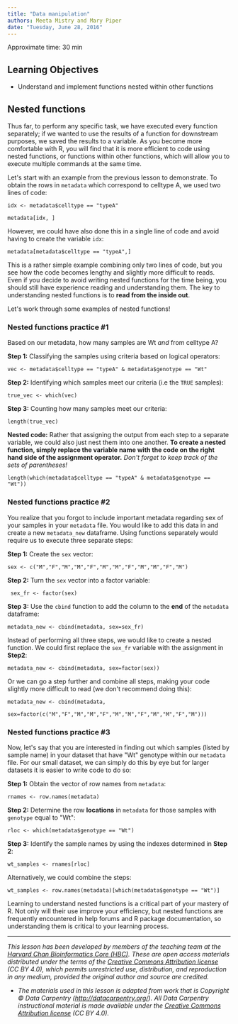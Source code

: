 ```yaml
---
title: "Data manipulation"
authors: Meeta Mistry and Mary Piper
date: "Tuesday, June 28, 2016"
---
```

Approximate time: 30 min

## Learning Objectives
* Understand and implement functions nested within other functions


## Nested functions

Thus far, to perform any specific task, we have executed every function separately; if we wanted to use the results of a function for downstream purposes, we saved the results to a variable. As you become more comfortable with R, you will find that it is more efficient to code using nested functions, or functions within other functions, which will allow you to execute multiple commands at the same time.

Let's start with an example from the previous lesson to demonstrate. To obtain the rows in `metadata` which correspond to celltype A, we used two lines of code: 

	idx <- metadata$celltype == "typeA"

	metadata[idx, ]

However, we could have also done this in a single line of code and avoid having to create the variable `idx`:

	metadata[metadata$celltype == "typeA",]

This is a rather simple example combining only two lines of code, but you see how the code becomes lengthy and slightly more difficult to reads. Even if you decide to avoid writing nested functions for the time being, you should still have experience reading and understanding them. The key to understanding nested functions is to **read from the inside out**.

Let's work through some examples of nested functions!

### Nested functions practice #1

Based on our metadata, how many samples are Wt *and* from celltype A?

**Step 1:** Classifying the samples using criteria based on logical operators:

	vec <- metadata$celltype == "typeA" & metadata$genotype == "Wt"

**Step 2:** Identifying which samples meet our criteria (i.e the `TRUE` samples):

	true_vec <- which(vec)

**Step 3:** Counting how many samples meet our criteria:

	length(true_vec)
	
**Nested code:**
Rather that assigning the output from each step to a separate variable, we could also just nest them into one another. **To create a nested function, simply replace the variable name with the code on the right hand side of the assignment operator.** *Don't forget to keep track of the sets of parentheses!*

	length(which(metadata$celltype == "typeA" & metadata$genotype == "Wt"))

### Nested functions practice #2
You realize that you forgot to include important metadata regarding sex of your samples in your `metadata` file. You would like to add this data in and create a new `metadata_new` dataframe. Using functions separately would require us to execute three separate steps:  

**Step 1:** Create the `sex` vector: 
	
	sex <- c("M","F","M","M","F","M","M","F","M","M","F","M")
	
**Step 2:** Turn the `sex` vector into a factor variable:
	 
	 sex_fr <- factor(sex)
	 
**Step 3:** Use the `cbind` function to add the column to the **end** of the `metadata` dataframe: 

	metadata_new <- cbind(metadata, sex=sex_fr)

Instead of performing all three steps, we would like to create a nested function. We could first replace the `sex_fr` variable with the assignment in **Step2**:

	metadata_new <- cbind(metadata, sex=factor(sex))
	
Or we can go a step further and combine all steps, making your code slightly more difficult to read (we don't recommend doing this):

	metadata_new <- cbind(metadata,
			sex=factor(c("M","F","M","M","F","M","M","F","M","M","F","M")))

### Nested functions practice #3			
Now, let's say that you are interested in finding out which samples (listed by sample name) in your dataset that have  "Wt" genotype within our `metadata` file. For our small dataset, we can simply do this by eye but for larger datasets it is easier to write code to do so:

**Step 1:** Obtain the vector of row names from `metadata`:
	
	rnames <- row.names(metadata)

**Step 2:** Determine the row **locations** in `metadata` for those samples with `genotype` equal to "Wt":
	
	rloc <- which(metadata$genotype == "Wt")

**Step 3:** Identify the sample names by using the indexes determined in **Step 2**:

	wt_samples <- rnames[rloc]


Alternatively, we could combine the steps:

	wt_samples <- row.names(metadata)[which(metadata$genotype == "Wt")]
	

Learning to understand nested functions is a critical part of your mastery of R. Not only will their use improve your efficiency, but nested functions are frequently encountered in help forums and R package documentation, so understanding them is critical to your learning process. 


---

*This lesson has been developed by members of the teaching team at the [Harvard Chan Bioinformatics Core (HBC)](http://bioinformatics.sph.harvard.edu/). These are open access materials distributed under the terms of the [Creative Commons Attribution license](https://creativecommons.org/licenses/by/4.0/) (CC BY 4.0), which permits unrestricted use, distribution, and reproduction in any medium, provided the original author and source are credited.*

* *The materials used in this lesson is adapted from work that is Copyright © Data Carpentry (http://datacarpentry.org/). 
All Data Carpentry instructional material is made available under the [Creative Commons Attribution license](https://creativecommons.org/licenses/by/4.0/) (CC BY 4.0).*
